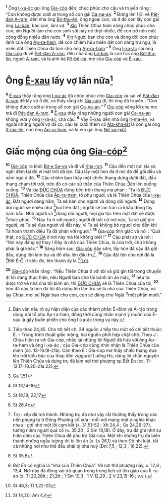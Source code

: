 <sup><b>1</b></sup> Ông [I-xa-ác]() gọi ông [Gia-cóp]() đến, chúc phúc cho cậu và truyền rằng : “Con không được cưới ai trong số con gái [Ca-na-an](). <sup><b>2</b></sup> Đứng lên ! Đi về [Pát-đan A-ram](), đến nhà ông [Bơ-thu-ên](), ông ngoại con, và ở đó con lấy con gái ông [La-ban](), bác con, làm vợ. <sup><b>3</b></sup> [Xin]() Thiên Chúa toàn năng chúc phúc cho con, xin Người làm cho con sinh sôi nảy nở thật nhiều, để con trở nên một cộng đồng nhiều dân nước. <sup><b>4</b></sup> [Xin]() Người ban cho con và dòng dõi con phúc lành của ông [Áp-ra-ham](), để con chiếm hữu miền đất con đang trú ngụ, là miền đất Thiên Chúa đã ban cho ông [Áp-ra-ham]().” <sup><b>5</b></sup> Ông [I-xa-ác]() sai ông [Gia-cóp]() đi về [Pát-đan A-ram](), đến nhà ông [La-ban]() là con trai ông [Bơ-thu-ên](), người [A-ram](), và là anh bà [Rê-bê-ca](), mẹ của [Gia-cóp]() và [Ê-xau]().

# Ông [Ê-xau]() lấy vợ lần nữa[^1-7f885551-b17b-4350-a314-37fcc7b500e3]

<sup><b>6</b></sup> [Ê-xau]() thấy rằng ông [I-xa-ác]() đã chúc phúc cho [Gia-cóp]() và sai về [Pát-đan A-ram]() để lấy vợ ở đó, và thấy rằng khi [Gia-cóp]() đi, thì ông đã truyền : “Con không được cưới ai trong số con gái [Ca-na-an]().” <sup><b>7</b></sup> [Gia-cóp]() vâng lời cha mẹ mà đi [Pát-đan A-ram](). <sup><b>8</b></sup> [Ê-xau]() thấy rằng những người con gái [Ca-na-an]() không vừa ý ông [I-xa-ác](), cha cậu. <sup><b>9</b></sup> Vậy [Ê-xau]() đến nhà ông [Ít-ma-ên](), và ngoài những người vợ đã có, cậu lại cưới thêm cô [Ma-kha-lát]() là con gái ông [Ít-ma-ên](), con ông [Áp-ra-ham](), và là em gái ông [Nơ-va-giốt]().

# Giấc mộng của ông [Gia-cóp]()[^2-7f885551-b17b-4350-a314-37fcc7b500e3]

<sup><b>10</b></sup> [Gia-cóp]() ra khỏi [Bơ-e Se-va]() và đi về [Kha-ran](). <sup><b>11</b></sup> Cậu đến một nơi kia và nghỉ đêm tại đó vì mặt trời đã lặn. Cậu lấy một hòn đá ở nơi đó để gối đầu và nằm ngủ ở đó. <sup><b>12</b></sup> Cậu chiêm bao thấy một chiếc thang dựng dưới đất, đầu thang chạm tới trời, trên đó có các sứ thần của Thiên Chúa [^1@-7f885551-b17b-4350-a314-37fcc7b500e3]lên lên xuống xuống. <sup><b>13</b></sup> Và kìa [ĐỨC CHÚA]() đứng bên trên thang mà phán : “Ta là [ĐỨC CHÚA](), Thiên Chúa của [Áp-ra-ham](), tổ phụ ngươi, và là Thiên Chúa của [I-xa-ác](). Đất ngươi đang nằm, Ta sẽ ban cho ngươi và dòng dõi ngươi. <sup><b>14</b></sup> Dòng dõi ngươi sẽ nhiều như [^2@-7f885551-b17b-4350-a314-37fcc7b500e3]bụi trên đất ; ngươi sẽ lan tràn ra khắp đông tây nam bắc. Nhờ ngươi và [^3@-7f885551-b17b-4350-a314-37fcc7b500e3]dòng dõi ngươi, mọi gia tộc trên mặt đất sẽ được [^4@-7f885551-b17b-4350-a314-37fcc7b500e3]chúc phúc. <sup><b>15</b></sup> Này Ta ở với ngươi ; ngươi đi bất cứ nơi nào, Ta sẽ giữ gìn ngươi, và Ta sẽ đưa ngươi về đất này, vì Ta sẽ không bỏ ngươi cho đến khi Ta hoàn thành điều Ta đã phán với ngươi.” <sup><b>16</b></sup> [Gia-cóp]() tỉnh giấc và nói : “Quả thật, có [ĐỨC CHÚA]() ở nơi này mà tôi không biết !” <sup><b>17</b></sup> Cậu phát sợ và nói : “Nơi này đáng sợ thay ! Đây là nhà của Thiên Chúa, là cửa trời, chứ không phải là gì khác.” <sup><b>18</b></sup> Sáng hôm sau, [Gia-cóp]() dậy sớm, lấy hòn đá cậu đã gối đầu, dựng lên làm trụ và đổ dầu lên đầu trụ[^3-7f885551-b17b-4350-a314-37fcc7b500e3]. <sup><b>19</b></sup> Cậu đặt tên cho nơi đó là [^5@-7f885551-b17b-4350-a314-37fcc7b500e3]Bết Ên[^4-7f885551-b17b-4350-a314-37fcc7b500e3] ; trước đó, tên thành ấy là [^6@-7f885551-b17b-4350-a314-37fcc7b500e3][Lút]().

<sup><b>20</b></sup> [Gia-cóp]() khấn rằng : “Nếu Thiên Chúa ở với tôi và giữ gìn tôi trong chuyến đi tôi đang thực hiện, nếu Người ban cho tôi bánh ăn áo mặc, <sup><b>21</b></sup> nếu tôi được trở về nhà cha tôi bình an, thì [ĐỨC CHÚA]() sẽ là Thiên Chúa của tôi, <sup><b>22</b></sup> hòn đá này là hòn đá tôi đã dựng lên làm trụ sẽ là nhà của Thiên Chúa, và lạy Chúa, mọi sự Ngài ban cho con, con sẽ dâng cho Ngài [^7@-7f885551-b17b-4350-a314-37fcc7b500e3]một phần mười.”

[^1-7f885551-b17b-4350-a314-37fcc7b500e3]: Bản văn nêu rõ sự hiện diện của các thành phần Ê-đôm và Ả-rập trong dòng dõi tổ phụ Áp-ra-ham, đồng thời cũng nhấn mạnh ý muốn của Ê-xau là gây buồn phiền cho ông I-xa-ác trong vụ này.

[^2-7f885551-b17b-4350-a314-37fcc7b500e3]: Tiếp theo 24,45. Cho tới hết ch. 34 nguồn J tiếp thu một số chi tiết thuộc E. – Trong trình thuật giấc mộng, hai nguồn phối hợp chặt chẽ. Theo J : Chúa hiện ra với Gia-cóp, nhắc lại những lời Người đã hứa với ông Áp-ra-ham và ông I-xa-ác ; cậu Gia-cóp cũng nhìn nhận là Thiên Chúa của mình (cc. 13-16.19-21b). Còn theo E : Gia-cóp mơ thấy chiếc thang đưa lên trời kiểu bậc của tháp đền _ziggurat_ Lưỡng Hà, dâng lời khấn nguyện lên Thiên Chúa và dựng trụ đá làm nơi thờ phượng tại Bết Ên (cc. 11-12.17-18.20-21a.22).

[^3-7f885551-b17b-4350-a314-37fcc7b500e3]: _Trụ_ : xếp đá mà thành. Những trụ đá như vậy rất thường thấy trong các nền phụng tự ở Đông Phương cổ xưa ; mỗi nơi mang một ý nghĩa khác nhau : gợi nhớ một lời cam kết (x. 31,51-52 ; Xh 24,4 ; Gs 24,26-27), tưởng niệm người quá cố (x. 35,20 ; 2 Sm 18,18). Ở đây, trụ đá ghi nhớ sự hiện diện của Thiên Chúa để phù trợ Gia-cóp. Một khi những trụ đá biến thành những ngẫu tượng thì bị lên án (x. Lv 26,1) và theo Đệ nhị luật, tất cả những nơi như thế đều phải bị phá huỷ (Đnl 7,5 ; 12,3 ; 16,22).

[^4-7f885551-b17b-4350-a314-37fcc7b500e3]: _Bết Ên_ có nghĩa là “nhà của Thiên Chúa”. Về nơi thờ phượng này, x. 12,8 ; 13,4. Nơi này đã đóng vai trò quan trọng trong lịch sử tôn giáo của Ít-ra-en (x. Tl 20,28tt ; 21,2tt ; 1 Sm 10,3 ; 1 V 12,29 ; 2 V 23,15-16 ; v.v.).

[^1@-7f885551-b17b-4350-a314-37fcc7b500e3]: Ga 1,51

[^2@-7f885551-b17b-4350-a314-37fcc7b500e3]: St 13,14-16

[^3@-7f885551-b17b-4350-a314-37fcc7b500e3]: St 18,18; 22,17

[^4@-7f885551-b17b-4350-a314-37fcc7b500e3]: St 26,4c

[^5@-7f885551-b17b-4350-a314-37fcc7b500e3]: St 35,6

[^6@-7f885551-b17b-4350-a314-37fcc7b500e3]: St 48,3; Tl 1,22-23

[^7@-7f885551-b17b-4350-a314-37fcc7b500e3]: St 14,20; Am 4,4
